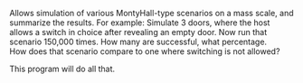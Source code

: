 Allows simulation of various MontyHall-type scenarios on a mass scale, and summarize the results.
For example:  Simulate 3 doors, where the host allows a switch in choice after revealing an empty door.
Now run that scenario 150,000 times.  How many are successful, what percentage.  
How does that scenario compare to one where switching is not allowed?

This program will do all that.
